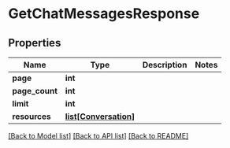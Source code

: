 # GetChatMessagesResponse

## Properties
Name | Type | Description | Notes
------------ | ------------- | ------------- | -------------
**page** | **int** |  | 
**page_count** | **int** |  | 
**limit** | **int** |  | 
**resources** | [**list[Conversation]**](Conversation.md) |  | 

[[Back to Model list]](../README.md#documentation-for-models) [[Back to API list]](../README.md#documentation-for-api-endpoints) [[Back to README]](../README.md)


